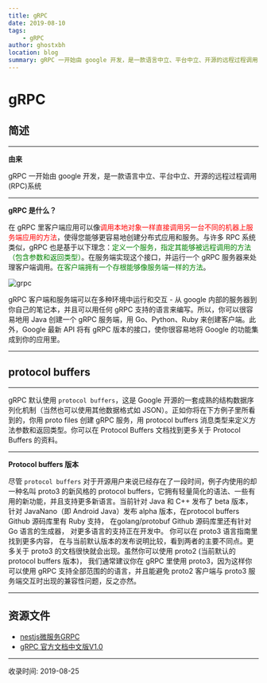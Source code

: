```yaml
---
title: gRPC
date: 2019-08-10
tags:
    - gRPC
author: ghostxbh
location: blog
summary: gRPC 一开始由 google 开发，是一款语言中立、平台中立、开源的远程过程调用(RPC)系统。
---
```

# gRPC

## 简述
-----
**由来**

gRPC 一开始由 google 开发，是一款语言中立、平台中立、开源的远程过程调用(RPC)系统

-----
**gRPC 是什么？**

在 gRPC 里客户端应用可以像<font color='red'>调用本地对象一样直接调用另一台不同的机器上服务端应用的方法</font>，使得您能够更容易地创建分布式应用和服务。与许多 RPC 系统类似，gRPC 也是基于以下理念：<font color='green'>定义一个服务，指定其能够被远程调用的方法（包含参数和返回类型）</font>。在服务端实现这个接口，并运行一个 gRPC 服务器来处理客户端调用。<font color='green'>在客户端拥有一个存根能够像服务端一样的方法</font>。

![grpc](http://file.uzykj.com/grpc.png)

gRPC 客户端和服务端可以在多种环境中运行和交互 - 从 google 内部的服务器到你自己的笔记本，并且可以用任何 gRPC 支持的语言来编写。所以，你可以很容易地用 Java 创建一个 gRPC 服务端，用 Go、Python、Ruby 来创建客户端。此外，Google 最新 API 将有 gRPC 版本的接口，使你很容易地将 Google 的功能集成到你的应用里。

------

## protocol buffers

------

gRPC 默认使用 `protocol buffers`，这是 Google 开源的一套成熟的结构数据序列化机制（当然也可以使用其他数据格式如 JSON）。正如你将在下方例子里所看到的，你用 proto files 创建 gRPC 服务，用 protocol buffers 消息类型来定义方法参数和返回类型。你可以在 Protocol Buffers 文档找到更多关于 Protocol Buffers 的资料。

------

**Protocol buffers 版本**

尽管 `protocol buffers` 对于开源用户来说已经存在了一段时间，例子内使用的却一种名叫 proto3 的新风格的 protocol buffers，它拥有轻量简化的语法、一些有用的新功能，并且支持更多新语言。当前针对 Java 和 C++ 发布了 beta 版本，针对 JavaNano（即 Android Java）发布 alpha 版本，在protocol buffers Github 源码库里有 Ruby 支持， 在golang/protobuf Github 源码库里还有针对 Go 语言的生成器， 对更多语言的支持正在开发中。 你可以在 proto3 语言指南里找到更多内容， 在与当前默认版本的发布说明比较，看到两者的主要不同点。更多关于 proto3 的文档很快就会出现。虽然你可以使用 proto2 (当前默认的 protocol buffers 版本)， 我们通常建议你在 gRPC 里使用 proto3，因为这样你可以使用 gRPC 支持全部范围的的语言，并且能避免 proto2 客户端与 proto3 服务端交互时出现的兼容性问题，反之亦然。

------

## 资源文件

- [nestjs微服务GRPC](https://docs.nestjs.com/microservices/grpc)
- [gRPC 官方文档中文版V1.0](https://doc.oschina.net/grpc?t=58008)

---
收录时间: 2019-08-25

<Vssue :title="$title" />
